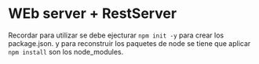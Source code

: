 # WEb server + RestServer 

Recordar para utilizar se debe ejecturar ``npm init -y`` para crear los package.json.
y para reconstruir los paquetes de node se tiene que aplicar ``npm install`` son los node_modules.

